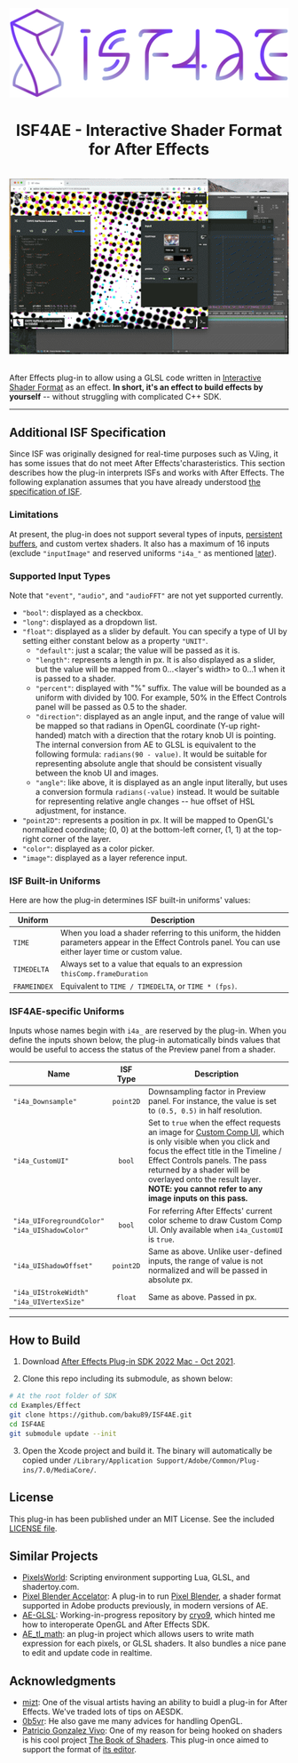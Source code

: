 <div align="center">
  <img width="600" src="./README/isf4ae_logo.png" />
  <br>
  <h1>ISF4AE - Interactive Shader Format for After Effects</h1>
  <br>
  <img src="./README/screenshot.gif" />
  <br>
  <br>
</div>

After Effects plug-in to allow using a GLSL code written in [Interactive Shader Format](https://isf.video/) as an effect. **In short, it's an effect to build effects by yourself** -- without struggling with complicated C++ SDK.

---

## Additional ISF Specification

Since ISF was originally designed for real-time purposes such as VJing, it has some issues that do not meet After Effects'charasteristics. This section describes how the plug-in interprets ISFs and works with After Effects. The following explanation assumes that you have already understood [the specification of ISF](https://github.com/mrRay/ISF_Spec/).

### Limitations

At present, the plug-in does not support several types of inputs, [persistent buffers](https://github.com/mrRay/ISF_Spec/#persistent-buffers), and custom vertex shaders. It also has a maximum of 16 inputs (exclude `"inputImage"` and reserved uniforms `"i4a_"` as mentioned [later](#isf4ae-specific-uniforms)).

### Supported Input Types

Note that `"event"`, `"audio"`, and `"audioFFT"` are not yet supported currently.

- `"bool"`: displayed as a checkbox.
- `"long"`: displayed as a dropdown list.
- `"float"`: displayed as a slider by default. You can specify a type of UI by setting either constant below as a property `"UNIT"`.
  - `"default"`: just a scalar; the value will be passed as it is.
  - `"length"`: represents a length in px. It is also displayed as a slider, but the value will be mapped from 0...<layer's width> to 0...1 when it is passed to a shader.
  - `"percent"`: displayed with "%" suffix. The value will be bounded as a uniform with divided by 100. For example, 50% in the Effect Controls panel will be passed as 0.5 to the shader.
  - `"direction"`: displayed as an angle input, and the range of value will be mapped so that radians in OpenGL coordinate (Y-up right-handed) match with a direction that the rotary knob UI is pointing. The internal conversion from AE to GLSL is equivalent to the following formula: `radians(90 - value)`. It would be suitable for representing absolute angle that should be consistent visually between the knob UI and images.
  - `"angle"`: like above, it is displayed as an angle input literally, but uses a conversion formula `radians(-value)` instead. It would be suitable for representing relative angle changes -- hue offset of HSL adjustment, for instance.
- `"point2D"`: represents a position in px. It will be mapped to OpenGL's normalized coordinate; (0, 0) at the bottom-left corner, (1, 1) at the top-right corner of the layer.
- `"color"`: displayed as a color picker.
- `"image"`: displayed as a layer reference input.

### ISF Built-in Uniforms

Here are how the plug-in determines ISF built-in uniforms' values:

| Uniform      | Description                                                                                                                                                 |
| ------------ | ----------------------------------------------------------------------------------------------------------------------------------------------------------- |
| `TIME`       | When you load a shader referring to this uniform, the hidden parameters appear in the Effect Controls panel. You can use either layer time or custom value. |
| `TIMEDELTA`  | Always set to a value that equals to an expression `thisComp.frameDuration`                                                                                 |
| `FRAMEINDEX` | Equivalent to `TIME / TIMEDELTA`, or `TIME * (fps)`.                                                                                                        |

### ISF4AE-specific Uniforms

Inputs whose names begin with `i4a_` are reserved by the plug-in. When you define the inputs shown below, the plug-in automatically binds values that would be useful to access the status of the Preview panel from a shader.

| Name                                               | ISF Type  | Description                                                                                                                                                                                                                                                                                                                                                                                                                                      |
| -------------------------------------------------- | :-------: | ------------------------------------------------------------------------------------------------------------------------------------------------------------------------------------------------------------------------------------------------------------------------------------------------------------------------------------------------------------------------------------------------------------------------------------------------ |
| `"i4a_Downsample"`                                 | `point2D` | Downsampling factor in Preview panel. For instance, the value is set to `(0.5, 0.5)` in half resolution.                                                                                                                                                                                                                                                                                                                                         |
| `"i4a_CustomUI"`                                   |  `bool`   | Set to `true` when the effect requests an image for [Custom Comp UI](https://ae-plugins.docsforadobe.dev/effect-ui-events/effect-ui-events.html?highlight=custom%20comp%20ui#effect-ui-events), which is only visible when you click and focus the effect title in the Timeline / Effect Controls panels. The pass returned by a shader will be overlayed onto the result layer.<br>**NOTE: you cannot refer to any image inputs on this pass.** |
| `"i4a_UIForegroundColor"`<br>`"i4a_UIShadowColor"` |  `bool`   | For referring After Effects' current color scheme to draw Custom Comp UI. Only available when `i4a_CustomUI` is `true`.                                                                                                                                                                                                                                                                                                                          |
| `"i4a_UIShadowOffset"`                             | `point2D` | Same as above. Unlike user-defined inputs, the range of value is not normalized and will be passed in absolute px.                                                                                                                                                                                                                                                                                                                               |
| `"i4a_UIStrokeWidth"`<br>`"i4a_UIVertexSize"`      |  `float`  | Same as above. Passed in px.                                                                                                                                                                                                                                                                                                                                                                                                                     |

---

## How to Build

1. Download [After Effects Plug-in SDK 2022 Mac - Oct 2021](https://adobe.io/after-effects/).

2. Clone this repo including its submodule, as shown below:

```bash
# At the root folder of SDK
cd Examples/Effect
git clone https://github.com/baku89/ISF4AE.git
cd ISF4AE
git submodule update --init
```

3. Open the Xcode project and build it. The binary will automatically be copied under `/Library/Application Support/Adobe/Common/Plug-ins/7.0/MediaCore/`.

## License

This plug-in has been published under an MIT License. See the included [LICENSE file](./LICENSE).

## Similar Projects

- [PixelsWorld](https://aescripts.com/pixelsworld/): Scripting environment supporting Lua, GLSL, and shadertoy.com.
- [Pixel Blender Accelator](https://aescripts.com/pixel-bender-accelerator/): A plug-in to run [Pixel Blender](https://en.wikipedia.org/wiki/Adobe_Pixel_Bender), a shader format supported in Adobe products previously, in modern versions of AE.
- [AE-GLSL](https://github.com/cryo9/AE-GLSL): Working-in-progress repository by [cryo9](https://github.com/cryo9), which hinted me how to interoperate OpenGL and After Effects SDK.
- [AE_tl_math](https://github.com/crazylafo/AE_tl_math): an plug-in project which allows users to write math expression for each pixels, or GLSL shaders. It also bundles a nice pane to edit and update code in realtime.

## Acknowledgments

- [mizt](https://github.com/mizt): One of the visual artists having an ability to buidl a plug-in for After Effects. We've traded lots of tips on AESDK.
- [0b5vr](https://0b5vr.com): He also gave me many advices for handling OpenGL.
- [Patricio Gonzalez Vivo](https://github.com/patriciogonzalezvivo): One of my reason for being hooked on shaders is his cool project [The Book of Shaders](http://thebookofshaders.com). This plug-in once aimed to support the format of [its editor](http://editor.thebookofshaders.com/).
